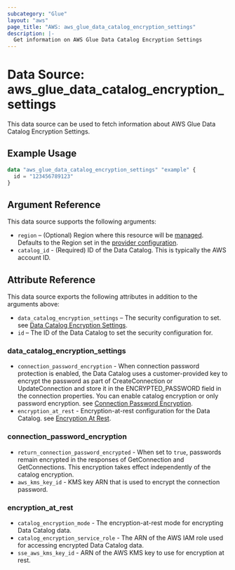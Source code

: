```yaml
---
subcategory: "Glue"
layout: "aws"
page_title: "AWS: aws_glue_data_catalog_encryption_settings"
description: |-
  Get information on AWS Glue Data Catalog Encryption Settings
---
```


# Data Source: aws_glue_data_catalog_encryption_settings

This data source can be used to fetch information about AWS Glue Data Catalog Encryption Settings.

## Example Usage

```terraform
data "aws_glue_data_catalog_encryption_settings" "example" {
  id = "123456789123"
}
```

## Argument Reference

This data source supports the following arguments:

* `region` – (Optional) Region where this resource will be [managed](https://docs.aws.amazon.com/general/latest/gr/rande.html#regional-endpoints). Defaults to the Region set in the [provider configuration](https://registry.terraform.io/providers/hashicorp/aws/latest/docs#aws-configuration-reference).
* `catalog_id` - (Required) ID of the Data Catalog. This is typically the AWS account ID.

## Attribute Reference

This data source exports the following attributes in addition to the arguments above:

* `data_catalog_encryption_settings` – The security configuration to set. see [Data Catalog Encryption Settings](#data_catalog_encryption_settings).
* `id` – The ID of the Data Catalog to set the security configuration for.

### data_catalog_encryption_settings

* `connection_password_encryption` - When connection password protection is enabled, the Data Catalog uses a customer-provided key to encrypt the password as part of CreateConnection or UpdateConnection and store it in the ENCRYPTED_PASSWORD field in the connection properties. You can enable catalog encryption or only password encryption. see [Connection Password Encryption](#connection_password_encryption).
* `encryption_at_rest` - Encryption-at-rest configuration for the Data Catalog. see [Encryption At Rest](#encryption_at_rest).

### connection_password_encryption

* `return_connection_password_encrypted` - When set to `true`, passwords remain encrypted in the responses of GetConnection and GetConnections. This encryption takes effect independently of the catalog encryption.
* `aws_kms_key_id` - KMS key ARN that is used to encrypt the connection password.

### encryption_at_rest

* `catalog_encryption_mode` - The encryption-at-rest mode for encrypting Data Catalog data.
* `catalog_encryption_service_role` - The ARN of the AWS IAM role used for accessing encrypted Data Catalog data.
* `sse_aws_kms_key_id` - ARN of the AWS KMS key to use for encryption at rest.
